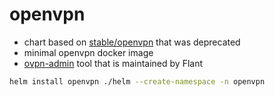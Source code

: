 # openvpn

* chart based on [stable/openvpn](https://github.com/helm/charts/tree/master/stable/openvpn) that was deprecated 
* minimal openvpn docker image
* [ovpn-admin](https://github.com/flant/ovpn-admin) tool that is maintained by Flant

```bash
helm install openvpn ./helm --create-namespace -n openvpn
```